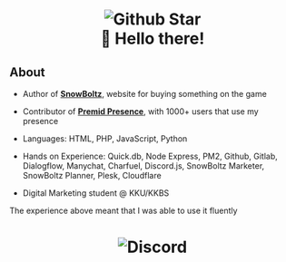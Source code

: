 <h1 align="center">
  <img src="https://github-readme-stats.vercel.app/api?username=Yusaki-Akito&show_icons=true&theme=tokyonight" alt="Github Star" style="width:auto;">
  <br>
  👋 Hello there!
</h1>


##  About
- Author of **[SnowBoltz](https://snowboltz.net)**, website for buying something on the game
- Contributor of **[Premid Presence](https://premid.app/users/439582316873121793)**, with 1000+ users that use my presence


-  Languages: HTML, PHP, JavaScript, Python

-  Hands on Experience: Quick.db, Node Express, PM2, Github, Gitlab, Dialogflow, Manychat, Charfuel, Discord.js, SnowBoltz Marketer, SnowBoltz Planner, Plesk, Cloudflare

-  Digital Marketing student @ KKU/KKBS

The experience above meant that I was able to use it fluently


<h1 align="center">
  <img src="https://lanyard.cnrad.dev/api/439582316873121793" alt="Discord" style="width:auto;">
</h1>

